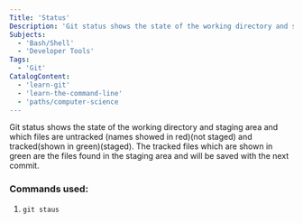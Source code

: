 ```yaml
---
Title: 'Status'
Description: 'Git status shows the state of the working directory and staging area and which files are untracked (names showed in red)(not staged) and tracked(shown in green)(staged). The next time you commit, the tracked files or the files added to the staging area will be saved with the commit.'
Subjects:
  - 'Bash/Shell'
  - 'Developer Tools'
Tags:
  - 'Git'
CatalogContent:
  - 'learn-git'
  - 'learn-the-command-line'
  - 'paths/computer-science
---
```



Git status shows the state of the working directory and staging area and which files are untracked (names showed in red)(not staged) and tracked(shown in green)(staged). The tracked files which are shown in green are the files found in the staging area and will be saved with the next commit. 

### Commands used:

1) ```git staus```
